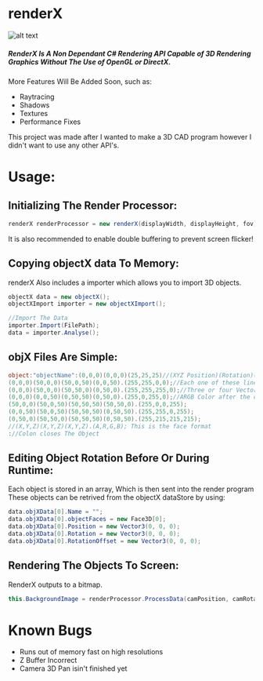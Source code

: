 # renderX
![alt text](i.imgur.com/3YDxPBE.gifv)
##### RenderX Is A Non Dependant C# Rendering API Capable of 3D Rendering Graphics Without The Use of OpenGL or DirectX.

More Features Will Be Added Soon, such as: 
  - Raytracing
  - Shadows
  - Textures
  - Performance Fixes

This project was made after I wanted to make a 3D CAD program however I didn't want to use any other API's.

# Usage:

## Initializing The Render Processor:
```c#
renderX renderProcessor = new renderX(displayWidth, displayHeight, fov); 
```
  It is also recommended to enable double buffering to prevent screen flicker!
## Copying objectX data To Memory:
renderX Also includes a importer which allows you to import 3D objects.
```c#
objectX data = new objectX();
objectXImport importer = new objectXImport();

//Import The Data
importer.Import(FilePath);
data = importer.Analyse();
```
## objX Files Are Simple:
```c#
object:"objectName":(0,0,0)(0,0,0)(25,25,25)//(XYZ Position)(Rotation)(RotationPoint)
(0,0,0)(50,0,0)(50,0,50)(0,0,50).(255,255,0,0);//Each one of these lines represents a face
(0,0,0)(50,0,0)(50,50,0)(0,50,0).(255,255,255,0);//Three or four Vector3 Allowed
(0,0,0)(0,0,50)(0,50,50)(0,50,0).(255,0,255,0);//ARGB Color after the dot
(50,0,0)(50,0,50)(50,50,50)(50,50,0).(255,0,0,255);
(0,0,50)(50,0,50)(50,50,50)(0,50,50).(255,255,0,255);
(0,50,0)(50,50,0)(50,50,50)(0,50,50).(255,215,215,215);
//(X,Y,Z)(X,Y,Z)(X,Y,Z).(A,R,G,B); This is the face format
://Colon closes The Object
```
## Editing Object Rotation Before Or During Runtime:
Each object is stored in an array, Which is then sent into the render program
These objects can be retrived from the objectX dataStore by using:
```c#
data.objXData[0].Name = "";                
data.objXData[0].objectFaces = new Face3D[0];                
data.objXData[0].Position = new Vector3(0, 0, 0);               
data.objXData[0].Rotation = new Vector3(0, 0, 0);                
data.objXData[0].RotationOffset = new Vector3(0, 0, 0);
```
## Rendering The Objects To Screen:
RenderX outputs to a bitmap.
```c#
this.BackgroundImage = renderProcessor.ProcessData(camPosition, camRotation, data, lightPosition);
```

# Known Bugs
- Runs out of memory fast on high resolutions
- Z Buffer Incorrect
- Camera 3D Pan isin't finished yet
